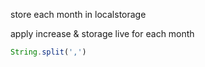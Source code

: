store each month in localstorage

apply increase & storage live for each month


```js 
String.split(',')
```


